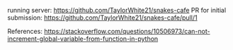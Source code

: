 running server: https://github.com/TaylorWhite21/snakes-cafe
PR for initial submission: https://github.com/TaylorWhite21/snakes-cafe/pull/1

References:
https://stackoverflow.com/questions/10506973/can-not-increment-global-variable-from-function-in-python
